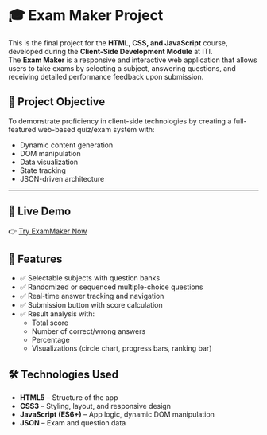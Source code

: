 # 🎓 Exam Maker Project

This is the final project for the **HTML, CSS, and JavaScript** course, developed during the **Client-Side Development Module** at ITI.  
The **Exam Maker** is a responsive and interactive web application that allows users to take exams by selecting a subject, answering questions, and receiving detailed performance feedback upon submission.

## 🧠 Project Objective

To demonstrate proficiency in client-side technologies by creating a full-featured web-based quiz/exam system with:
- Dynamic content generation
- DOM manipulation
- Data visualization
- State tracking
- JSON-driven architecture

---

## 🔗 Live Demo

👉 [Try ExamMaker Now](https://mohabwafaie.github.io/Online-Examination-Platform-ExamMaker/)


## 🚀 Features

- ✅ Selectable subjects with question banks
- ✅ Randomized or sequenced multiple-choice questions
- ✅ Real-time answer tracking and navigation
- ✅ Submission button with score calculation
- ✅ Result analysis with:
  - Total score
  - Number of correct/wrong answers
  - Percentage
  - Visualizations (circle chart, progress bars, ranking bar)

## 🛠️ Technologies Used

- **HTML5** – Structure of the app
- **CSS3** – Styling, layout, and responsive design
- **JavaScript (ES6+)** – App logic, dynamic DOM manipulation
- **JSON** – Exam and question data

